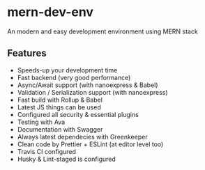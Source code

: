 # mern-dev-env

An modern and easy development environment using MERN stack

## Features

- Speeds-up your development time
- Fast backend (very good performance)
- Async/Await support (with nanoexpress & Babel)
- Validation / Serialization support (with nanoexpress)
- Fast build with Rollup & Babel
- Latest JS things can be used
- Configured all security & essential plugins
- Testing with Ava
- Documentation with Swagger
- Always latest dependecies with Greenkeeper
- Clean code by Prettier + ESLint (at editor level too)
- Travis CI configured
- Husky & Lint-staged is configured
